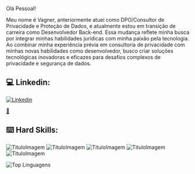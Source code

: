 Olá Pessoal!

Meu nome é Vagner, anteriormente atuei como DPO/Consultor de Privacidade e Proteção de Dados, e atualmente estou em transição de carreira como Desenvolvedor Back-end. Essa mudança reflete minha busca por integrar minhas habilidades jurídicas com minha paixão pela tecnologia. Ao combinar minha experiência prévia em consultoria de privacidade com minhas novas habilidades como desenvolvedor, busco criar soluções tecnológicas inovadoras e eficazes para desafios complexos de privacidade e segurança de dados.



## 💻 Linkedin:
[![Linkedin](https://img.shields.io/badge/LinkedIn-0077B5?style=for-the-badge&logo=linkedin&logoColor=white)](www.linkedin.com/in/vagner-cassianojunior)

<a href="mailto:junincassiano@gmail.com">:email:</a>

## ⌨️ Hard Skills:
![TituloImagem](https://img.shields.io/badge/JavaScript-323330?style=for-the-badge&logo=javascript&logoColor=F7DF1E)
![TituloImagem](https://img.shields.io/badge/Node%20js-339933?style=for-the-badge&logo=nodedotjs&logoColor=white)
![TituloImagem](https://img.shields.io/badge/HTML5-E34F26?style=for-the-badge&logo=html5&logoColor=white)
![TituloImagem](https://img.shields.io/badge/CSS3-1572B6?style=for-the-badge&logo=css3&logoColor=white)
![TituloImagem](https://img.shields.io/badge/PostgreSQL-316192?style=for-the-badge&logo=postgresql&logoColor=white)

![Top Linguagens](https://github-readme-stats.vercel.app/api/top-langs/?username=vagnercassiano&theme=radical&custom_title=Top%20%Linguagens)
